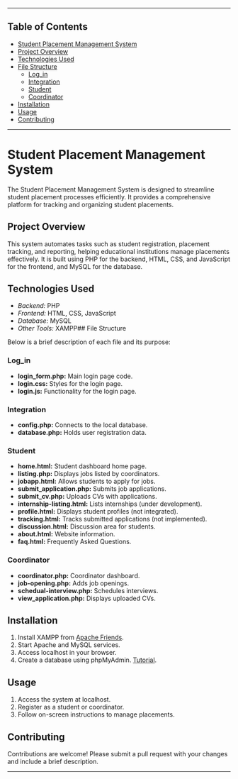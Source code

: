 
---

## Table of Contents
- [Student Placement Management System](#student-placement-management-system)
- [Project Overview](#project-overview)
- [Technologies Used](#technologies-used)
- [File Structure](#file-structure)
  - [Log_in](#log_in)
  - [Integration](#integration)
  - [Student](#student)
  - [Coordinator](#coordinator)
- [Installation](#installation)
- [Usage](#usage)
- [Contributing](#contributing)

---
# Student Placement Management System

The Student Placement Management System is designed to streamline student placement processes efficiently. It provides a comprehensive platform for tracking and organizing student placements.
## Project Overview

This system automates tasks such as student registration, placement tracking, and reporting, helping educational institutions manage placements effectively. It is built using PHP for the backend, HTML, CSS, and JavaScript for the frontend, and MySQL for the database.

## Technologies Used

- *Backend:* PHP
- *Frontend:* HTML, CSS, JavaScript
- *Database:* MySQL
- *Other Tools:* XAMPP## File Structure

Below is a brief description of each file and its purpose:

### Log_in
- **login_form.php:** Main login page code.
- **login.css:** Styles for the login page.
- **login.js:** Functionality for the login page.

### Integration
- **config.php:** Connects to the local database.
- **database.php:** Holds user registration data.

### Student
- **home.html:** Student dashboard home page.
- **listing.php:** Displays jobs listed by coordinators.
- **jobapp.html:** Allows students to apply for jobs.
- **submit_application.php:** Submits job applications.
- **submit_cv.php:** Uploads CVs with applications.
- **internship-listing.html:** Lists internships (under development).
- **profile.html:** Displays student profiles (not integrated).
- **tracking.html:** Tracks submitted applications (not implemented).
- **discussion.html:** Discussion area for students.
- **about.html:** Website information.
- **faq.html:** Frequently Asked Questions.

### Coordinator
- **coordinator.php:** Coordinator dashboard.
- **job-opening.php:** Adds job openings.
- **schedual-interview.php:** Schedules interviews.
- **view_application.php:** Displays uploaded CVs.
## Installation

1. Install XAMPP from [Apache Friends](https://www.apachefriends.org/).
2. Start Apache and MySQL services.
3. Access localhost in your browser.
4. Create a database using phpMyAdmin. [Tutorial](https://youtu.be/co-xyHRdHRg?si=153f68Ak-3igAwcS).
## Usage

1. Access the system at localhost.
2. Register as a student or coordinator.
3. Follow on-screen instructions to manage placements.
## Contributing

Contributions are welcome! Please submit a pull request with your changes and include a brief description.

---